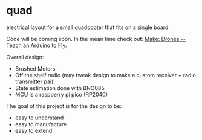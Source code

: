 # quad
electrical layout for a small quadcopter that fits on a single board. 

Code will be coming soon. In the mean time check out: [Make: Drones -- Teach an Arduino to Fly](https://www.amazon.com/Make-Drones-Teach-Arduino-Fly/dp/1680451715#:~:text=DRONES%3A%20TEACH%20AN%20ARDUINO%20TO%20FLY%20is%20one%20of%20the,enough%20to%20require%20FAA%20registration).

Overall design:
- Brushed Motors
- Off the shelf radio (may tweak design to make a custom receiver + radio transmitter pai)
- State estimation done with BNO085
- MCU is a raspberry pi pico (RP2040)

The goal of this project is for the design to be:
- easy to understand
- easy to manufacture
- easy to extend
